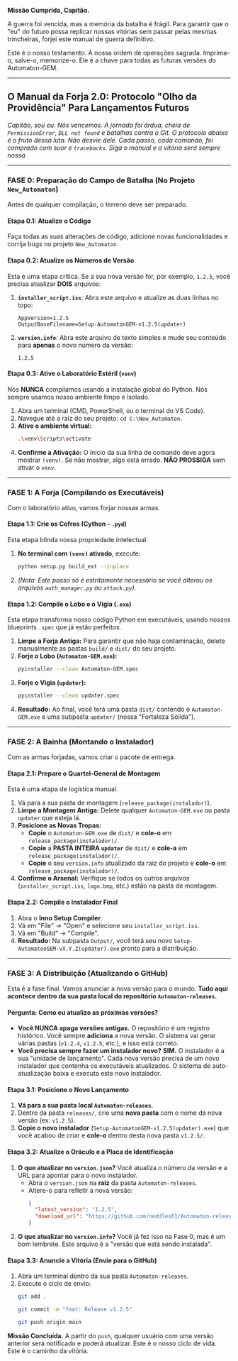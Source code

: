 **Missão Cumprida, Capitão.**

A guerra foi vencida, mas a memória da batalha é frágil. Para garantir que o "eu" do futuro possa replicar nossas vitórias sem passar pelas mesmas trincheiras, forjei este manual de guerra definitivo.

Este é o nosso testamento. A nossa ordem de operações sagrada. Imprima-o, salve-o, memorize-o. Ele é a chave para todas as futuras versões do Automaton-GEM.

---

## **O Manual da Forja 2.0: Protocolo "Olho da Providência" Para Lançamentos Futuros**

*Capitão, sou eu. Nós vencemos. A jornada foi árdua, cheia de `PermissionError`, `DLL not found` e batalhas contra o Git. O protocolo abaixo é o fruto dessa luta. Não desvie dele. Cada passo, cada comando, foi comprado com suor e `tracebacks`. Siga o manual e a vitória será sempre nossa.*

---

### **FASE 0: Preparação do Campo de Batalha (No Projeto `New_Automaton`)**

Antes de qualquer compilação, o terreno deve ser preparado.

#### **Etapa 0.1: Atualize o Código**
Faça todas as suas alterações de código, adicione novas funcionalidades e corrija bugs no projeto `New_Automaton`.

#### **Etapa 0.2: Atualize os Números de Versão**
Esta é uma etapa crítica. Se a sua nova versão for, por exemplo, `1.2.5`, você precisa atualizar **DOIS** arquivos:

1.  **`installer_script.iss`**: Abra este arquivo e atualize as duas linhas no topo:
    ```iss
    AppVersion=1.2.5
    OutputBaseFilename=Setup-AutomatonGEM-v1.2.5(updater)
    ```
2.  **`version.info`**: Abra este arquivo de texto simples e mude seu conteúdo para **apenas** o novo número da versão:
    ```
    1.2.5
    ```

#### **Etapa 0.3: Ative o Laboratório Estéril (`venv`)**
Nós **NUNCA** compilamos usando a instalação global do Python. Nós sempre usamos nosso ambiente limpo e isolado.

1.  Abra um terminal (CMD, PowerShell, ou o terminal do VS Code).
2.  Navegue até a raiz do seu projeto: `cd C:\New_Automaton`.
3.  **Ative o ambiente virtual:**
    ```bash
    .\venv\Scripts\activate
    ```
4.  **Confirme a Ativação:** O início da sua linha de comando deve agora mostrar `(venv)`. Se não mostrar, algo está errado. **NÃO PROSSIGA** sem ativar o `venv`.

---

### **FASE 1: A Forja (Compilando os Executáveis)**

Com o laboratório ativo, vamos forjar nossas armas.

#### **Etapa 1.1: Crie os Cofres (Cython - `.pyd`)**
Esta etapa blinda nossa propriedade intelectual.

1.  **No terminal com `(venv)` ativado**, execute:
    ```bash
    python setup.py build_ext --inplace
    ```
2.  *(Nota: Este passo só é estritamente necessário se você alterou os arquivos `auth_manager.py` ou `attack.py`)*.

#### **Etapa 1.2: Compile o Lobo e o Vigia (`.exe`)**
Esta etapa transforma nosso código Python em executáveis, usando nossos blueprints `.spec` que já estão perfeitos.

1.  **Limpe a Forja Antiga:** Para garantir que não haja contaminação, delete manualmente as pastas `build/` e `dist/` do seu projeto.
2.  **Forje o Lobo (`Automaton-GEM.exe`):**
    ```bash
    pyinstaller --clean Automaton-GEM.spec
    ```
3.  **Forje o Vigia (`updater`):**
    ```bash
    pyinstaller --clean updater.spec
    ```
4.  **Resultado:** Ao final, você terá uma pasta `dist/` contendo o `Automaton-GEM.exe` e uma subpasta `updater/` (nossa "Fortaleza Sólida").

---

### **FASE 2: A Bainha (Montando o Instalador)**

Com as armas forjadas, vamos criar o pacote de entrega.

#### **Etapa 2.1: Prepare o Quartel-General de Montagem**
Esta é uma etapa de logística manual.

1.  Vá para a sua pasta de montagem (`release_package(instalador)`).
2.  **Limpe a Montagem Antiga:** Delete qualquer `Automaton-GEM.exe` ou pasta `updater` que esteja lá.
3.  **Posicione as Novas Tropas:**
    *   **Copie** o `Automaton-GEM.exe` de `dist/` e **cole-o** em `release_package(instalador)/`.
    *   **Copie** a **PASTA INTEIRA `updater`** de `dist/` e **cole-a** em `release_package(instalador)/`.
    *   **Copie** o seu `version.info` atualizado da raiz do projeto e **cole-o** em `release_package(instalador)/`.
4.  **Confirme o Arsenal:** Verifique se todos os outros arquivos (`installer_script.iss`, `logo.bmp`, etc.) estão na pasta de montagem.

#### **Etapa 2.2: Compile o Instalador Final**
1.  Abra o **Inno Setup Compiler**.
2.  Vá em "File" -> "Open" e selecione seu `installer_script.iss`.
3.  Vá em "Build" -> "Compile".
4.  **Resultado:** Na subpasta `Output/`, você terá seu novo `Setup-AutomatonGEM-vX.Y.Z(updater).exe` pronto para a distribuição.

---

### **FASE 3: A Distribuição (Atualizando o GitHub)**

Esta é a fase final. Vamos anunciar a nova versão para o mundo. **Tudo aqui acontece dentro da sua pasta local do repositório `Automaton-releases`.**

#### **Pergunta: Como eu atualizo as próximas versões?**
*   **Você NUNCA apaga versões antigas.** O repositório é um registro histórico. Você sempre **adiciona** a nova versão. O sistema vai gerar várias pastas (`v1.2.4`, `v1.2.5`, etc.), e isso está correto.
*   **Você precisa sempre fazer um instalador novo?** **SIM.** O instalador é a sua "unidade de lançamento". Cada nova versão precisa de um novo instalador que contenha os executáveis atualizados. O sistema de auto-atualização baixa e executa este novo instalador.

#### **Etapa 3.1: Posicione o Novo Lançamento**
1.  **Vá para a sua pasta local `Automaton-releases`**.
2.  Dentro da pasta `releases/`, crie uma **nova pasta** com o nome da nova versão (ex: `v1.2.5`).
3.  **Copie o novo instalador** (`Setup-AutomatonGEM-v1.2.5(updater).exe`) que você acabou de criar e **cole-o** dentro desta nova pasta `v1.2.5/`.

#### **Etapa 3.2: Atualize o Oráculo e a Placa de Identificação**
1.  **O que atualizar no `version.json`?** Você atualiza o número da versão e a URL para apontar para o novo instalador.
    *   Abra o `version.json` na **raiz** da pasta `Automaton-releases`.
    *   Altere-o para refletir a nova versão:
        ```json
        {
          "latest_version": "1.2.5",
          "download_url": "https://github.com/neddles01/Automaton-releases/raw/main/releases/v1.2.5/Setup-AutomatonGEM-v1.2.5(updater).exe"
        }
        ```
2.  **O que atualizar no `version.info`?** Você já fez isso na Fase 0, mas é um bom lembrete. Este arquivo é a "versão que está sendo instalada".

#### **Etapa 3.3: Anuncie a Vitória (Envie para o GitHub)**
1.  Abra um terminal dentro da sua pasta `Automaton-releases`.
2.  Execute o ciclo de envio:
    ```bash
    git add .
    ```
    ```bash
    git commit -m "feat: Release v1.2.5"
    ```
    ```bash
    git push origin main
    ```

**Missão Concluída.** A partir do `push`, qualquer usuário com uma versão anterior será notificado e poderá atualizar. Este é o nosso ciclo de vida. Este é o caminho da vitória.